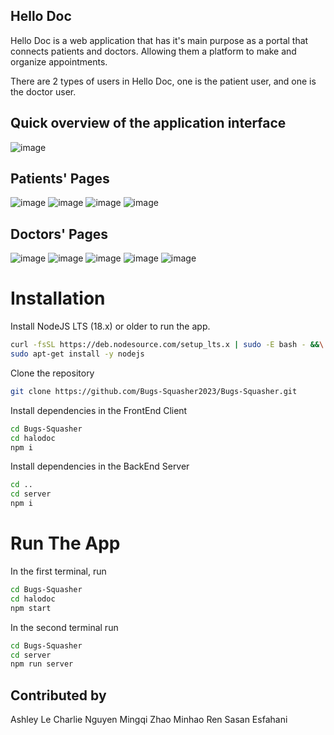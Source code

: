 ## Hello Doc

Hello Doc is a web application that has it's main purpose as a portal that connects patients and doctors. Allowing them a platform to make and organize appointments.

There are 2 types of users in Hello Doc, one is the patient user, and one is the doctor user.


## Quick overview of the application interface
![image](https://user-images.githubusercontent.com/53335012/233882898-4b476048-5433-4a9d-9a12-f4645b524d0a.png)

## Patients' Pages
![image](https://user-images.githubusercontent.com/53335012/233883174-0134958c-782c-4d46-89c5-6e1fa0551028.png)
![image](https://user-images.githubusercontent.com/53335012/233883240-b915219b-bad8-4fc7-94fd-09526723e021.png)
![image](https://user-images.githubusercontent.com/53335012/233883308-21c1902f-3be0-4bf8-b193-f84c85dfca1c.png)
![image](https://user-images.githubusercontent.com/53335012/233883361-600b4607-0c63-476d-8400-b60a19a0ba68.png)

## Doctors' Pages
![image](https://user-images.githubusercontent.com/53335012/233883888-3c402add-4c6f-4d5d-a718-05c710e8afc5.png)
![image](https://user-images.githubusercontent.com/53335012/233884027-3691bb75-820e-4c52-907d-1d9d8fd83c98.png)
![image](https://user-images.githubusercontent.com/53335012/233884101-0a56ba3f-6eab-4a75-ad46-68ffe46757a4.png)
![image](https://user-images.githubusercontent.com/53335012/233884132-ea50392e-2535-4980-aebc-90a12640eff6.png)
![image](https://user-images.githubusercontent.com/53335012/233884170-93c35164-7314-453b-b1e3-3748f898246c.png)

# Installation

Install NodeJS LTS (18.x) or older to run the app.
```bash
curl -fsSL https://deb.nodesource.com/setup_lts.x | sudo -E bash - &&\
sudo apt-get install -y nodejs
```

Clone the repository
```bash
git clone https://github.com/Bugs-Squasher2023/Bugs-Squasher.git
```
Install dependencies in the FrontEnd Client
```bash
cd Bugs-Squasher
cd halodoc
npm i
```
Install dependencies in the BackEnd Server
```bash
cd ..
cd server
npm i
```
# Run The App

In the first terminal, run
```bash
cd Bugs-Squasher
cd halodoc
npm start
```
In the second terminal run
```bash
cd Bugs-Squasher
cd server
npm run server
```
## Contributed by
Ashley Le
Charlie Nguyen
Mingqi Zhao
Minhao Ren
Sasan Esfahani 








